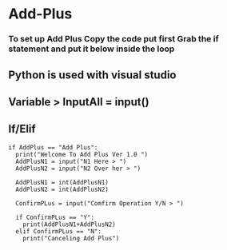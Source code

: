 # Add-Plus

### To set up Add Plus Copy the code put first Grab the if statement and put it below inside the loop
## Python is used with visual studio

## Variable >    InputAll = input()

## If/Elif
    if AddPlus == "Add Plus":
      print("Welcome To Add Plus Ver 1.0 ")
      AddPlusN1 = input("N1 Here > ")
      AddPlusN2 = input("N2 Over her > ")

      AddPlusN1 = int(AddPlusN1)
      AddPlusN2 = int(AddPlusN2)

      ConfirmPLus = input("Comfirm Operation Y/N > ")

      if ConfirmPLus == "Y":
        print(AddPlusN1+AddPlusN2)
      elif ConfirmPLus == "N":
        print("Canceling Add Plus")
